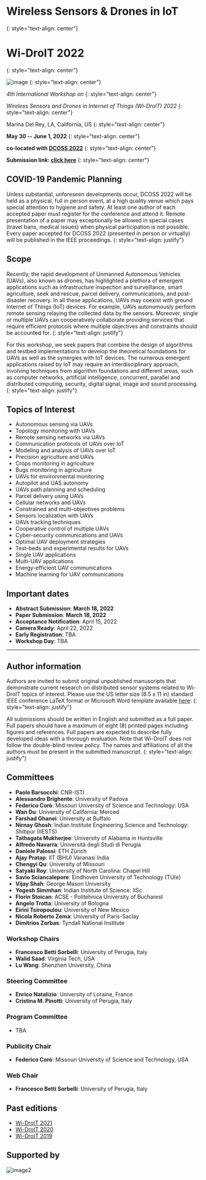 # Wireless Sensors & Drones in IoT
{: style="text-align: center"}

# Wi-DroIT 2022
{: style="text-align: center"}

![image](/logo.png)
{: style="text-align: center"}

_4th International Workshop on_
{: style="text-align: center"}

_Wireless Sensors and Drones in Internet of Things (Wi-DroIT) 2022_
{: style="text-align: center"}

Marina Del Rey, LA, California, US
{: style="text-align: center"}

**May 30 -- June 1, 2022**
{: style="text-align: center"}

**co-located with [DCOSS 2022](https://dcoss.org/)**
{: style="text-align: center"}

**Submission link: [click here](https://easychair.org/conferences/?conf=widroit2022)**
{: style="text-align: center"}


## COVID-19 Pandemic Planning

Unless substantial, unforeseen developments occur, DCOSS 2022 will be held as a physical, full in person event, at a high quality venue which pays special attention to hygiene and safety. At least one author of each accepted paper must register for the conference and attend it. Remote presentation of a paper may exceptionally be allowed in special cases (travel bans, medical issues) when physical participation is not possible.
Every paper accepted for DCOSS 2022 (presented in person or virtually) will be published in the IEEE proceedings.
{: style="text-align: justify"}

## Scope

Recently, the rapid development of Unmanned Autonomous Vehicles (UAVs), also known as drones, has highlighted a plethora of emergent applications such as infrastructure inspection and surveillance, smart agriculture, seek and rescue, parcel delivery, communications, and post-disaster recovery.
In all these applications, UAVs may coexist with ground Internet of Things (IoT) devices. For example, UAVs autonomously perform remote sensing relaying the collected data by the sensors. Moreover, single or multiple UAVs can cooperatively collaborate providing services that require efficient protocols where multiple objectives and constraints should be accounted for.
{: style="text-align: justify"}

For this workshop, we seek papers that combine the design of algorithms and testbed implementations to develop the theoretical foundations for UAVs as well as the synergies with IoT devices. 
The numerous emergent applications raised by IoT may require an interdisciplinary approach, involving techniques from algorithm foundations and different areas, such as computer networks, artificial intelligence, concurrent, parallel and distributed computing, security, digital signal, image and sound processing.
{: style="text-align: justify"}

## Topics of Interest

- Autonomous sensing via UAVs
- Topology monitoring with UAVs
- Remote sensing networks via UAVs
- Communication protocols of UAVs over IoT
- Modeling and analysis of UAVs over IoT
- Precision agriculture and UAVs
- Crops monitoring in agriculture
- Bugs monitoring in agriculture
- UAVs for environmental monitoring
- Autopilot and UAS autonomy
- UAVs path planning and scheduling
- Parcel delivery using UAVs
- Cellular networks and UAVs
- Constrained and multi-objectives problems
- Sensors localization with UAVs
- UAVs tracking techniques
- Cooperative control of multiple UAVs
- Cyber-security communications and UAVs
- Optimal UAV deployment strategies
- Test-beds and experimental results for UAVs
- Single UAV applications
- Multi-UAV applications
- Energy-efficient UAV communications
- Machine learning for UAV communications


## Important dates

- **Abstract Submission**: **March 18, 2022**
- **Paper Submission**: **March 18, 2022**
- **Acceptance Notification**: April 15, 2022
- **Camera Ready**: April 22, 2022
- **Early Registration**: TBA
- **Workshop Day**: TBA

* * *

## Author information

Authors are invited to submit original unpublished manuscripts that demonstrate current research on distributed sensor systems related to Wi-DroIT topics of interest. Please use the US letter size (8.5 x 11 in) standard IEEE conference LaTeX format or Microsoft Word template available [here](http://www.ieee.org/conferences_events/conferences/publishing/templates.html):
{: style="text-align: justify"}

All submissions should be written in English and submitted as a full paper. Full papers should have a maximum of eight (8) printed pages including figures and references. Full papers are expected to describe fully developed ideas with a thorough evaluation.
Note that Wi-DroIT does not follow the double-blind review policy. The names and affiliations of all the authors must be present in the submitted manuscript.
{: style="text-align: justify"}


## Committees
- **Paolo Barsocchi**: CNR-ISTI
- **Alessandro Brighente**: University of Padova
- **Federico Corò**: Missouri University of Science and Technology: USA
- **Wan Du**: University of California: Merced
- **Farshad Ghanei**: University at Buffalo
- **Nirnay Ghosh**: Indian Institute Engineering Science and Technology: Shibpur (IIESTS)
- **Tathagata Mukherjee**: University of Alabama in Huntsville
- **Alfredo Navarra**: Università degli Studi di Perugia
- **Daniele Palossi**: ETH Zürich
- **Ajay Pratap**: IIT (BHU) Varanasi India
- **Chengyi Qu**: University of Missouri
- **Satyaki Roy**: University of North Carolina: Chapel Hill
- **Savio Sciancalepore**: Eindhoven University of Technology (TU/e)
- **Vijay Shah**: George Mason University
- **Yogesh Simmhan**: Indian Institute of Science: IISc
- **Florin Stoican**: ACSE - Politehnica University of Bucharest
- **Angelo Trotta**: University of Bologna
- **Eirini Tsiropoulou**: University of New Mexico
- **Nicola Roberto Zema**: University of Paris-Saclay
- **Dimitrios Zorbas**: Tyndall National Institute

### Workshop Chairs
- **Francesco Betti Sorbelli**: University of Perugia, Italy
- **Walid Saad**: Virginia Tech, USA
- **Lu Wang**: Shenzhen University, China
  
### Steering Committee
- **Enrico Natalizio**: University of Loraine, France
- **Cristina M. Pinotti**: University of Perugia, Italy
  
### Program Committee
- TBA

### Publicity Chair
- **Federico Corò**: Missouri University of Science and Technology, USA

### Web Chair
- **Francesco Betti Sorbelli**: University of Perugia, Italy

  
## Past editions
- [Wi-DroIT 2021](https://widroit2021.github.io)
- [Wi-DroIT 2020](https://sites.google.com/view/widroit2020/home)
- [Wi-DroIT 2019](https://widroit2019.loria.fr)


## Supported by
![image2](/ict-logo-small.png)

